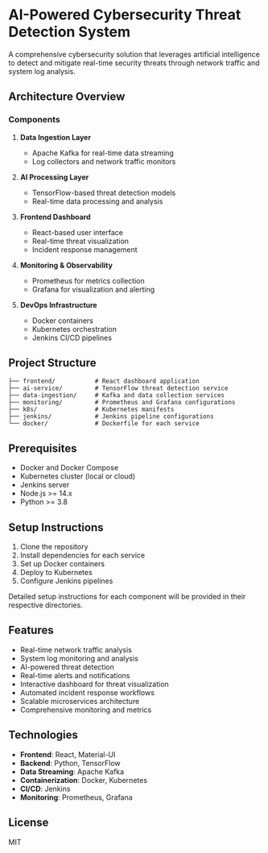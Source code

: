# AI-Powered Cybersecurity Threat Detection System

A comprehensive cybersecurity solution that leverages artificial intelligence to detect and mitigate real-time security threats through network traffic and system log analysis.

## Architecture Overview

### Components

1. **Data Ingestion Layer**
   - Apache Kafka for real-time data streaming
   - Log collectors and network traffic monitors

2. **AI Processing Layer**
   - TensorFlow-based threat detection models
   - Real-time data processing and analysis

3. **Frontend Dashboard**
   - React-based user interface
   - Real-time threat visualization
   - Incident response management

4. **Monitoring & Observability**
   - Prometheus for metrics collection
   - Grafana for visualization and alerting

5. **DevOps Infrastructure**
   - Docker containers
   - Kubernetes orchestration
   - Jenkins CI/CD pipelines

## Project Structure

```
├── frontend/           # React dashboard application
├── ai-service/         # TensorFlow threat detection service
├── data-ingestion/     # Kafka and data collection services
├── monitoring/         # Prometheus and Grafana configurations
├── k8s/                # Kubernetes manifests
├── jenkins/            # Jenkins pipeline configurations
└── docker/             # Dockerfile for each service
```

## Prerequisites

- Docker and Docker Compose
- Kubernetes cluster (local or cloud)
- Jenkins server
- Node.js >= 14.x
- Python >= 3.8

## Setup Instructions

1. Clone the repository
2. Install dependencies for each service
3. Set up Docker containers
4. Deploy to Kubernetes
5. Configure Jenkins pipelines

Detailed setup instructions for each component will be provided in their respective directories.

## Features

- Real-time network traffic analysis
- System log monitoring and analysis
- AI-powered threat detection
- Real-time alerts and notifications
- Interactive dashboard for threat visualization
- Automated incident response workflows
- Scalable microservices architecture
- Comprehensive monitoring and metrics

## Technologies

- **Frontend**: React, Material-UI
- **Backend**: Python, TensorFlow
- **Data Streaming**: Apache Kafka
- **Containerization**: Docker, Kubernetes
- **CI/CD**: Jenkins
- **Monitoring**: Prometheus, Grafana

## License

MIT